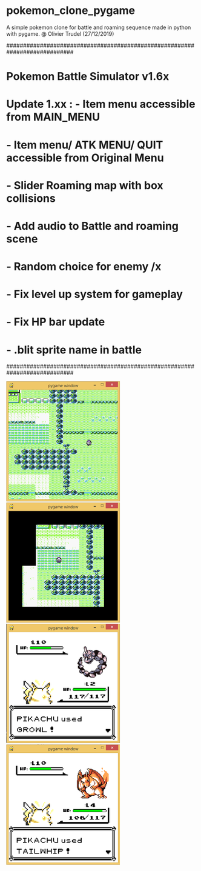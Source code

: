 # pokemon_clone_pygame
A simple pokemon clone for battle and roaming sequence made in python with pygame. 
@ Olivier Trudel (27/12/2019)


############################################################################
# Pokemon Battle Simulator v1.6x 
#
# Update 1.xx : - Item menu accessible from MAIN_MENU
#               - Item menu/ ATK MENU/ QUIT accessible from Original Menu 
#               - Slider Roaming map with box collisions 
#               - Add audio to Battle and roaming scene
#               - Random choice for enemy /x
#               - Fix level up system for gameplay
#               - Fix HP bar update 
#               - .blit sprite name in battle
############################################################################

<img src="https://github.com/nitrous-git/pokemon_clone_pygame/blob/main/pokemon_clone_1.png" width="300">
<img src="https://github.com/nitrous-git/pokemon_clone_pygame/blob/main/pokemon_clone_4.png" width="300">
<img src="https://github.com/nitrous-git/pokemon_clone_pygame/blob/main/pokemon_clone_3.png" width="300">
<img src="https://github.com/nitrous-git/pokemon_clone_pygame/blob/main/pokemon_clone_2.png" width="300">
